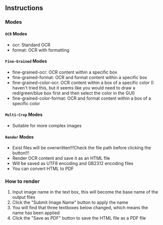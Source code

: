 ## Instructions
### **Modes**
#### `OCR` Modes
- ocr: Standard OCR
- format: OCR with formatting
#### `Fine-Grained` Modes
- fine-grained-ocr: OCR content within a specific box
- fine-grained-format: OCR and format content within a specific box
- fine-grained-color-ocr: OCR content within a box of a specific color (I haven't tried this, but it seems like you would need to draw a red/green/blue box first and then select the color in the GUI)
- fine-grained-color-format: OCR and format content within a box of a specific color
#### `Multi-Crop` Modes
- Suitable for more complex images
#### `Render` Modes
- Exist files will be overwritten!!!Check the file path before clicking the button!!!
- Render OCR content and save it as an HTML file
- Will be saved as UTF8 encoding and GB2312 encoding files
- You can convert HTML to PDF
### **How to render**
1. Input image name in the text box, this will become the base name of the output files
2. Click the "Submit Image Name" button to apply the name
3. You will find that three textboxes below changed, which means the name has been applied
4. Click the "Save as PDF" button to save the HTML file as a PDF file
